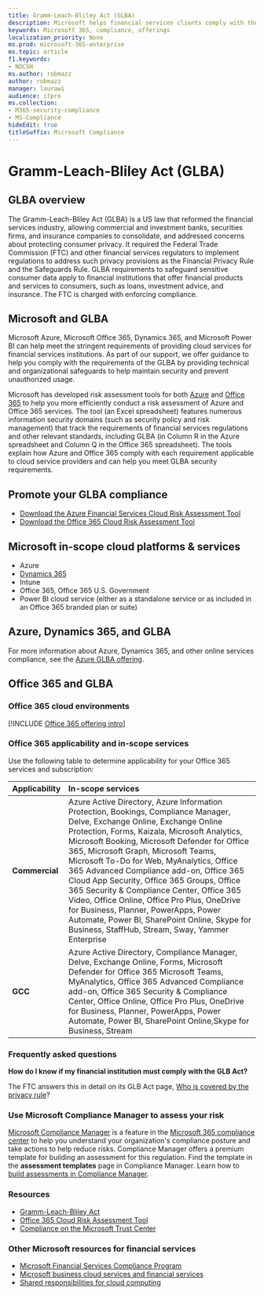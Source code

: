 ```yaml
---
title: Gramm-Leach-Bliley Act (GLBA)
description: Microsoft helps financial services clients comply with the privacy and security requirements of the Gramm-Leach-Bliley Act (GLBA).
keywords: Microsoft 365, compliance, offerings
localization_priority: None
ms.prod: microsoft-365-enterprise
ms.topic: article
f1.keywords:
- NOCSH
ms.author: robmazz
author: robmazz
manager: laurawi
audience: itpro
ms.collection:
- M365-security-compliance
- MS-Compliance
hideEdit: true
titleSuffix: Microsoft Compliance
---
```


# Gramm-Leach-Bliley Act (GLBA)

## GLBA overview

The Gramm-Leach-Bliley Act (GLBA) is a US law that reformed the financial services industry, allowing commercial and investment banks, securities firms, and insurance companies to consolidate, and addressed concerns about protecting consumer privacy. It required the Federal Trade Commission (FTC) and other financial services regulators to implement regulations to address such privacy provisions as the Financial Privacy Rule and the Safeguards Rule. GLBA requirements to safeguard sensitive consumer data apply to financial institutions that offer financial products and services to consumers, such as loans, investment advice, and insurance. The FTC is charged with enforcing compliance.

## Microsoft and GLBA

Microsoft Azure, Microsoft Office 365, Dynamics 365, and Microsoft Power BI can help meet the stringent requirements of providing cloud services for financial services institutions. As part of our support, we offer guidance to help you comply with the requirements of the GLBA by providing technical and organizational safeguards to help maintain security and prevent unauthorized usage.

Microsoft has developed risk assessment tools for both [Azure](https://servicetrust.microsoft.com/ViewPage/TrustDocuments?command=Download&downloadType=Document&downloadId=6b218946-c235-4234-9beb-d557e39a3f44&docTab=6d000410-c9e9-11e7-9a91-892aae8839ad_Compliance_Guides) and [Office 365](https://servicetrust.microsoft.com/ViewPage/TrustDocuments?command=Download&downloadType=Document&downloadId=55702ffd-c35a-4619-8722-ab71c0c02002&docTab=6d000410-c9e9-11e7-9a91-892aae8839ad_Compliance_Guides) to help you more efficiently conduct a risk assessment of Azure and Office 365 services. The tool (an Excel spreadsheet) features numerous information security domains (such as security policy and risk management) that track the requirements of financial services regulations and other relevant standards, including GLBA (in Column R in the Azure spreadsheet and Column Q in the Office 365 spreadsheet). The tools explain how Azure and Office 365 comply with each requirement applicable to cloud service providers and can help you meet GLBA security requirements.

## Promote your GLBA compliance

- [Download the Azure Financial Services Cloud Risk Assessment Tool](https://servicetrust.microsoft.com/ViewPage/TrustDocuments?command=Download&downloadType=Document&downloadId=6b218946-c235-4234-9beb-d557e39a3f44&docTab=6d000410-c9e9-11e7-9a91-892aae8839ad_Compliance_Guides)
- [Download the Office 365 Cloud Risk Assessment Tool](https://servicetrust.microsoft.com/ViewPage/TrustDocuments?command=Download&downloadType=Document&downloadId=55702ffd-c35a-4619-8722-ab71c0c02002&docTab=6d000410-c9e9-11e7-9a91-892aae8839ad_Compliance_Guides)

## Microsoft in-scope cloud platforms & services

- Azure
- [Dynamics 365](https://aka.ms/d365-compliance-list)
- Intune
- Office 365, Office 365 U.S. Government
- Power BI cloud service (either as a standalone service or as included in an Office 365 branded plan or suite)

## Azure, Dynamics 365, and GLBA

For more information about Azure, Dynamics 365, and other online services compliance, see the [Azure GLBA offering](/azure/compliance/offerings/offering-glba-us).

## Office 365 and GLBA

### Office 365 cloud environments

[!INCLUDE [Office 365 offering intro](../includes/o365-offering-introduction.md)]

### Office 365 applicability and in-scope services

Use the following table to determine applicability for your Office 365 services and subscription:

| **Applicability** | **In-scope services** |
|:------------------|:----------------------|
| **Commercial** | Azure Active Directory, Azure Information Protection, Bookings, Compliance Manager, Delve, Exchange Online, Exchange Online Protection, Forms, Kaizala, Microsoft Analytics, Microsoft Booking, Microsoft Defender for Office 365, Microsoft Graph, Microsoft Teams, Microsoft To-Do for Web, MyAnalytics, Office 365 Advanced Compliance add-on, Office 365 Cloud App Security, Office 365 Groups, Office 365 Security & Compliance Center, Office 365 Video, Office Online, Office Pro Plus, OneDrive for Business, Planner, PowerApps, Power Automate, Power BI, SharePoint Online, Skype for Business, StaffHub, Stream, Sway, Yammer Enterprise |
| **GCC** | Azure Active Directory, Compliance Manager, Delve, Exchange Online, Forms, Microsoft Defender for Office 365 Microsoft Teams, MyAnalytics, Office 365 Advanced Compliance add-on, Office 365 Security & Compliance Center, Office Online, Office Pro Plus, OneDrive for Business, Planner, PowerApps, Power Automate, Power BI, SharePoint Online,Skype for Business, Stream |

### Frequently asked questions

**How do I know if my financial institution must comply with the GLB Act?**

The FTC answers this in detail on its GLB Act page, [Who is covered by the privacy rule](https://www.ftc.gov/tips-advice/business-center/guidance/how-comply-privacy-consumer-financial-information-rule-gramm#whois)?

### Use Microsoft Compliance Manager to assess your risk

[Microsoft Compliance Manager](/microsoft-365/compliance/compliance-manager) is a feature in the [Microsoft 365 compliance center](/microsoft-365/compliance/microsoft-365-compliance-center) to help you understand your organization's compliance posture and take actions to help reduce risks. Compliance Manager offers a premium template for building an assessment for this regulation. Find the template in the **assessment templates** page in Compliance Manager. Learn how to [build assessments in Compliance Manager](/microsoft-365/compliance/compliance-manager-assessments).

### Resources

- [Gramm-Leach-Bliley Act](https://www.ftc.gov/tips-advice/business-center/privacy-and-security/gramm-leach-bliley-act)
- [Office 365 Cloud Risk Assessment Tool](https://servicetrust.microsoft.com/ViewPage/TrustDocuments?command=Download&downloadType=Document&downloadId=55702ffd-c35a-4619-8722-ab71c0c02002&docTab=6d000410-c9e9-11e7-9a91-892aae8839ad_Compliance_Guides)
- [Compliance on the Microsoft Trust Center](https://www.microsoft.com/trust-center/compliance/compliance-overview)

### Other Microsoft resources for financial services

- [Microsoft Financial Services Compliance Program](https://www.microsoft.com/download/details.aspx?id=55332)
- [Microsoft business cloud services and financial services](https://www.microsoft.com/trustcenter/cloudservices/financialservices)
- [Shared responsibilities for cloud computing](https://aka.ms/sharedresponsibility)
